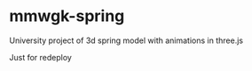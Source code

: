 # mmwgk-spring
University project of 3d spring model with animations in three.js

Just for redeploy
